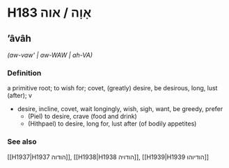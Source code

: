 # H183 אָוָה / אוה

## ʼâvâh

_(aw-vaw' | aw-WAW | ah-VA)_

### Definition

a primitive root; to wish for; covet, (greatly) desire, be desirous, long, lust (after); v

- desire, incline, covet, wait longingly, wish, sigh, want, be greedy, prefer
  - (Piel) to desire, crave (food and drink)
  - (Hithpael) to desire, long for, lust after (of bodily appetites)

### See also

[[H1937|H1937 הודוה]], [[H1938|H1938 הודויה]], [[H1939|H1939 הודיוהו]]

